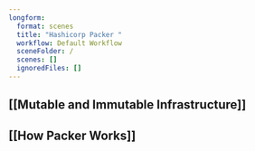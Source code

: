 ```yaml
---
longform:
  format: scenes
  title: "Hashicorp Packer "
  workflow: Default Workflow
  sceneFolder: /
  scenes: []
  ignoredFiles: []
---
```

## [[Mutable and Immutable Infrastructure]]

## [[How Packer Works]]


